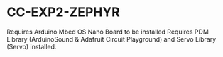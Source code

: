 # CC-EXP2-ZEPHYR

Requires Arduino Mbed OS Nano Board to be installed
Requires PDM Library (ArduinoSound & Adafruit Circuit Playground) and Servo Library (Servo) installed.
